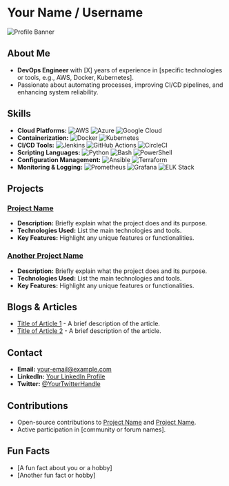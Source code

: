 # Your Name / Username

![Profile Banner](link-to-your-banner-image)

## About Me
- **DevOps Engineer** with [X] years of experience in [specific technologies or tools, e.g., AWS, Docker, Kubernetes].
- Passionate about automating processes, improving CI/CD pipelines, and enhancing system reliability.

## Skills
- **Cloud Platforms:** ![AWS](https://img.shields.io/badge/AWS-232F3E?style=for-the-badge&logo=amazon-aws&logoColor=white) ![Azure](https://img.shields.io/badge/Azure-0078D7?style=for-the-badge&logo=microsoft-azure&logoColor=white) ![Google Cloud](https://img.shields.io/badge/Google_Cloud-4285F4?style=for-the-badge&logo=google-cloud&logoColor=white)
- **Containerization:** ![Docker](https://img.shields.io/badge/Docker-2CA5E0?style=for-the-badge&logo=docker&logoColor=white) ![Kubernetes](https://img.shields.io/badge/Kubernetes-326CE5?style=for-the-badge&logo=kubernetes&logoColor=white)
- **CI/CD Tools:** ![Jenkins](https://img.shields.io/badge/Jenkins-D24939?style=for-the-badge&logo=jenkins&logoColor=white) ![GitHub Actions](https://img.shields.io/badge/GitHub_Actions-2088FF?style=for-the-badge&logo=github-actions&logoColor=white) ![CircleCI](https://img.shields.io/badge/CircleCI-343434?style=for-the-badge&logo=circleci&logoColor=white)
- **Scripting Languages:** ![Python](https://img.shields.io/badge/Python-3776AB?style=for-the-badge&logo=python&logoColor=white) ![Bash](https://img.shields.io/badge/Bash-4EAA25?style=for-the-badge&logo=gnu-bash&logoColor=white) ![PowerShell](https://img.shields.io/badge/PowerShell-5391FE?style=for-the-badge&logo=powershell&logoColor=white)
- **Configuration Management:** ![Ansible](https://img.shields.io/badge/Ansible-EE0000?style=for-the-badge&logo=ansible&logoColor=white) ![Terraform](https://img.shields.io/badge/Terraform-7B42BC?style=for-the-badge&logo=terraform&logoColor=white)
- **Monitoring & Logging:** ![Prometheus](https://img.shields.io/badge/Prometheus-E6522C?style=for-the-badge&logo=prometheus&logoColor=white) ![Grafana](https://img.shields.io/badge/Grafana-F46800?style=for-the-badge&logo=grafana&logoColor=white) ![ELK Stack](https://img.shields.io/badge/ELK_Stack-005571?style=for-the-badge&logo=elastic-stack&logoColor=white)

## Projects
### [Project Name](link-to-project)
- **Description:** Briefly explain what the project does and its purpose.
- **Technologies Used:** List the main technologies and tools.
- **Key Features:** Highlight any unique features or functionalities.

### [Another Project Name](link-to-project)
- **Description:** Briefly explain what the project does and its purpose.
- **Technologies Used:** List the main technologies and tools.
- **Key Features:** Highlight any unique features or functionalities.

## Blogs & Articles
- [Title of Article 1](link-to-article) - A brief description of the article.
- [Title of Article 2](link-to-article) - A brief description of the article.

## Contact
- **Email:** your-email@example.com
- **LinkedIn:** [Your LinkedIn Profile](link-to-linkedin)
- **Twitter:** [@YourTwitterHandle](link-to-twitter)

## Contributions
- Open-source contributions to [Project Name](link-to-project) and [Project Name](link-to-project).
- Active participation in [community or forum names].

## Fun Facts
- [A fun fact about you or a hobby]
- [Another fun fact or hobby]
